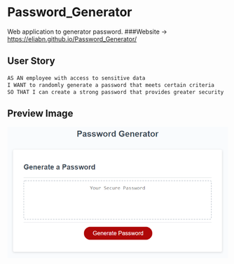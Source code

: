 # Password_Generator
Web application to generator password.
###Website -> https://eliabn.github.io/Password_Generator/


## User Story

```
AS AN employee with access to sensitive data
I WANT to randomly generate a password that meets certain criteria
SO THAT I can create a strong password that provides greater security

```
## Preview Image
![The Password Generator application displays a red button to "Generate Password".](./Assets/images/03-javascript-homework-demo.png)
